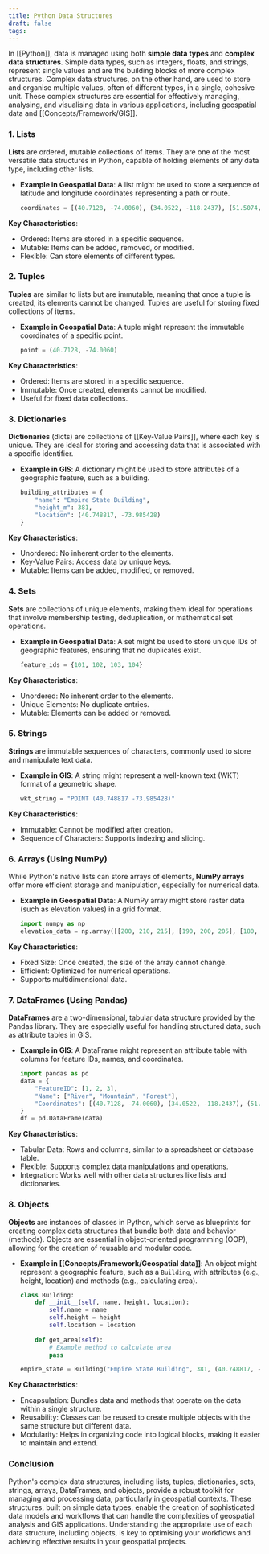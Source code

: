 ```yaml
---
title: Python Data Structures
draft: false
tags:
---
```

 
In [[Python]], data is managed using both **simple data types** and **complex data structures**. Simple data types, such as integers, floats, and strings, represent single values and are the building blocks of more complex structures. Complex data structures, on the other hand, are used to store and organise multiple values, often of different types, in a single, cohesive unit. These complex structures are essential for effectively managing, analysing, and visualising data in various applications, including geospatial data and [[Concepts/Framework/GIS]]. 

### **1. Lists**

**Lists** are ordered, mutable collections of items. They are one of the most versatile data structures in Python, capable of holding elements of any data type, including other lists.

- **Example in Geospatial Data**: A list might be used to store a sequence of latitude and longitude coordinates representing a path or route.
  ```python
  coordinates = [(40.7128, -74.0060), (34.0522, -118.2437), (51.5074, -0.1278)]
  ```

**Key Characteristics**:
- Ordered: Items are stored in a specific sequence.
- Mutable: Items can be added, removed, or modified.
- Flexible: Can store elements of different types.

### **2. Tuples**

**Tuples** are similar to lists but are immutable, meaning that once a tuple is created, its elements cannot be changed. Tuples are useful for storing fixed collections of items.

- **Example in Geospatial Data**: A tuple might represent the immutable coordinates of a specific point.
  ```python
  point = (40.7128, -74.0060)
  ```

**Key Characteristics**:
- Ordered: Items are stored in a specific sequence.
- Immutable: Once created, elements cannot be modified.
- Useful for fixed data collections.

### **3. Dictionaries**

**Dictionaries** (dicts) are collections of [[Key-Value Pairs]], where each key is unique. They are ideal for storing and accessing data that is associated with a specific identifier.

- **Example in GIS**: A dictionary might be used to store attributes of a geographic feature, such as a building.
  ```python
  building_attributes = {
      "name": "Empire State Building",
      "height_m": 381,
      "location": (40.748817, -73.985428)
  }
  ```

**Key Characteristics**:
- Unordered: No inherent order to the elements.
- Key-Value Pairs: Access data by unique keys.
- Mutable: Items can be added, modified, or removed.

### **4. Sets**

**Sets** are collections of unique elements, making them ideal for operations that involve membership testing, deduplication, or mathematical set operations.

- **Example in Geospatial Data**: A set might be used to store unique IDs of geographic features, ensuring that no duplicates exist.
  ```python
  feature_ids = {101, 102, 103, 104}
  ```

**Key Characteristics**:
- Unordered: No inherent order to the elements.
- Unique Elements: No duplicate entries.
- Mutable: Elements can be added or removed.

### **5. Strings**

**Strings** are immutable sequences of characters, commonly used to store and manipulate text data.

- **Example in GIS**: A string might represent a well-known text (WKT) format of a geometric shape.
  ```python
  wkt_string = "POINT (40.748817 -73.985428)"
  ```

**Key Characteristics**:
- Immutable: Cannot be modified after creation.
- Sequence of Characters: Supports indexing and slicing.

### **6. Arrays (Using NumPy)**

While Python's native lists can store arrays of elements, **NumPy arrays** offer more efficient storage and manipulation, especially for numerical data.

- **Example in Geospatial Data**: A NumPy array might store raster data (such as elevation values) in a grid format.
  ```python
  import numpy as np
  elevation_data = np.array([[200, 210, 215], [190, 200, 205], [180, 195, 200]])
  ```

**Key Characteristics**:
- Fixed Size: Once created, the size of the array cannot change.
- Efficient: Optimized for numerical operations.
- Supports multidimensional data.

### **7. DataFrames (Using Pandas)**

**DataFrames** are a two-dimensional, tabular data structure provided by the Pandas library. They are especially useful for handling structured data, such as attribute tables in GIS.

- **Example in GIS**: A DataFrame might represent an attribute table with columns for feature IDs, names, and coordinates.
  ```python
  import pandas as pd
  data = {
      "FeatureID": [1, 2, 3],
      "Name": ["River", "Mountain", "Forest"],
      "Coordinates": [(40.7128, -74.0060), (34.0522, -118.2437), (51.5074, -0.1278)]
  }
  df = pd.DataFrame(data)
  ```

**Key Characteristics**:
- Tabular Data: Rows and columns, similar to a spreadsheet or database table.
- Flexible: Supports complex data manipulations and operations.
- Integration: Works well with other data structures like lists and dictionaries.

### **8. Objects**

**Objects** are instances of classes in Python, which serve as blueprints for creating complex data structures that bundle both data and behavior (methods). Objects are essential in object-oriented programming (OOP), allowing for the creation of reusable and modular code.

- **Example in [[Concepts/Framework/Geospatial data]]**: An object might represent a geographic feature, such as a `Building`, with attributes (e.g., height, location) and methods (e.g., calculating area).
  ```python
  class Building:
      def __init__(self, name, height, location):
          self.name = name
          self.height = height
          self.location = location
      
      def get_area(self):
          # Example method to calculate area
          pass
  
  empire_state = Building("Empire State Building", 381, (40.748817, -73.985428))
  ```

**Key Characteristics**:
- Encapsulation: Bundles data and methods that operate on the data within a single structure.
- Reusability: Classes can be reused to create multiple objects with the same structure but different data.
- Modularity: Helps in organizing code into logical blocks, making it easier to maintain and extend.

### **Conclusion**

Python's complex data structures, including lists, tuples, dictionaries, sets, strings, arrays, DataFrames, and objects, provide a robust toolkit for managing and processing data, particularly in geospatial contexts. These structures, built on simple data types, enable the creation of sophisticated data models and workflows that can handle the complexities of geospatial analysis and GIS applications. Understanding the appropriate use of each data structure, including objects, is key to optimising your workflows and achieving effective results in your geospatial projects.
